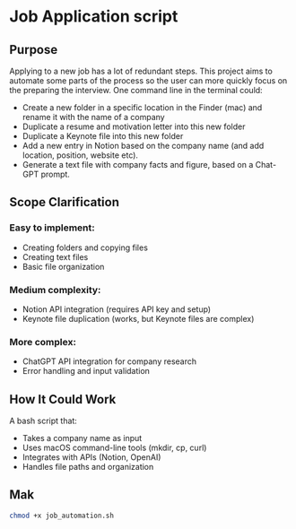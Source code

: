 # Job Application script

## Purpose
Applying to a new job has a lot of redundant steps. This project aims to automate some parts of the process so the user can more quickly focus on the preparing the interview.
One command line in the terminal could:
- Create a new folder in a specific location in the Finder (mac) and rename it with the name of a company
- Duplicate a resume and motivation letter into this new folder
- Duplicate a Keynote file into this new folder
- Add a new entry in Notion based on the company name (and add location, position, website etc).
- Generate a text file with company facts and figure, based on a Chat-GPT prompt.

## Scope Clarification
### Easy to implement:
- Creating folders and copying files
- Creating text files
- Basic file organization

### Medium complexity:
- Notion API integration (requires API key and setup)
- Keynote file duplication (works, but Keynote files are complex)

### More complex:
- ChatGPT API integration for company research
- Error handling and input validation

## How It Could Work
A bash script that:
- Takes a company name as input
- Uses macOS command-line tools (mkdir, cp, curl)
- Integrates with APIs (Notion, OpenAI)
- Handles file paths and organization

## Mak 

```bash 
chmod +x job_automation.sh
```